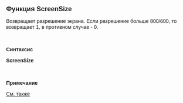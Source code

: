 <html>
<head>
<title>ScreenSize</title>
</head>

<body>

<p><strong><font size="4" face="Arial">Функция ScreenSize</font></strong></p>

<p><font face="Arial">Возвращает разрешение экрана. Если разрешение 
больше 800/600, то возвращает 1, в противном случае - 0.</font></p>

<p class="label">&nbsp;</p>

<p class="label"><font face="Arial"><b>Синтаксис</b></font></p>

<p><font face="Arial"><strong>ScreenSize</strong></font></p>

<p class="label">&nbsp;</p>

<p class="label"><font face="Arial"><b>Примечание</b></font></p>

<p class="label"><a href="../../../functions.html"><font face="Arial">
См. также</font></a></p>
</body>
</html>
